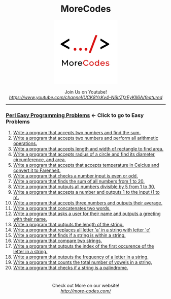 <h1 align="center">MoreCodes</h1>
<p align="center"> 
  <img src="/morecodescir.png"/>
</p>

<p align="center">
Join Us on Youtube! <br/>  
<i><u>https://www.youtube.com/channel/UCK8YsKv4-N6ItZfzEyKlI6A/featured</u></i>
</p>

- - - -
### [Perl Easy Programming Problems](../Easy%20Problems/) <- Click to go to Easy Problems

1. <a href="https://github.com/ArjunAranetaCodes/MoreCodes-Perl/blob/master/Easy%20Problems/problem1.pl" target="_blank">Write a program that accepts two numbers and find the sum.</a>
2. <a href="https://github.com/ArjunAranetaCodes/MoreCodes-Perl/blob/master/Easy%20Problems/problem2.pl" target="_blank">Write a program that accepts two numbers and perform all arithmetic operations.</a>
3. <a href="https://github.com/ArjunAranetaCodes/MoreCodes-Perl/blob/master/Easy%20Problems/problem3.pl" target="_blank">Write a program that accepts length and width of rectangle to find area.</a>
4. <a href="https://github.com/ArjunAranetaCodes/MoreCodes-Perl/blob/master/Easy%20Problems/problem4.pl" target="_blank">Write a program that accepts radius of a circle and find its diameter, circumference, and area.</a>
5. <a href="https://github.com/ArjunAranetaCodes/MoreCodes-Perl/blob/master/Easy%20Problems/problem5.pl" target="_blank">Write a program that accepts that accepts temperature in Celcius and convert it to Farenheit.</a>
6. <a href="https://github.com/ArjunAranetaCodes/MoreCodes-Perl/blob/master/Easy%20Problems/problem6.pl" target="_blank">Write a program that checks a number input is even or odd.</a>
7. <a href="https://github.com/ArjunAranetaCodes/MoreCodes-Perl/blob/master/Easy%20Problems/problem7.pl" target="_blank">Write a program that finds the sum of all numbers from 1 to 20.</a>
8. <a href="https://github.com/ArjunAranetaCodes/MoreCodes-Perl/blob/master/Easy%20Problems/problem8.pl" target="_blank">Write a program that outputs all numbers divisible by 5 from 1 to 30.</a>
9. <a href="https://github.com/ArjunAranetaCodes/MoreCodes-Perl/blob/master/Easy%20Problems/problem9.pl" target="_blank">Write a program that accepts a number and outputs 1 to the input (1 to n).</a>
10. <a href="https://github.com/ArjunAranetaCodes/MoreCodes-Perl/blob/master/Easy%20Problems/problem10.pl" target="_blank">Write a program that accepts three numbers and outputs their average.</a>
11. <a href="https://github.com/ArjunAranetaCodes/MoreCodes-Perl/blob/master/Easy%20Problems/problem11.pl" target="_blank">Write a program that concatenates two words.</a>
12. <a href="https://github.com/ArjunAranetaCodes/MoreCodes-Perl/blob/master/Easy%20Problems/problem12.pl" target="_blank">Write a program that asks a user for their name and outputs a greeting with their name.</a>
13. <a href="https://github.com/ArjunAranetaCodes/MoreCodes-Perl/blob/master/Easy%20Problems/problem13.pl" target="_blank">Write a program that outputs the length of the string.</a>
14. <a href="https://github.com/ArjunAranetaCodes/MoreCodes-Perl/blob/master/Easy%20Problems/problem14.pl" target="_blank">Write a program that replaces all letter 'a' in a string with letter 'e'</a>
15. <a href="https://github.com/ArjunAranetaCodes/MoreCodes-Perl/blob/master/Easy%20Problems/problem15.pl" target="_blank">Write a program that finds if a string is within a string.</a>
16. <a href="https://github.com/ArjunAranetaCodes/MoreCodes-Perl/blob/master/Easy%20Problems/problem16.pl" target="_blank">Write a program that compare two strings.</a>
17. <a href="https://github.com/ArjunAranetaCodes/MoreCodes-Perl/blob/master/Easy%20Problems/problem17.pl" target="_blank">Write a program that outputs the index of the first occurence of the letter in a string.</a>
18. <a href="https://github.com/ArjunAranetaCodes/MoreCodes-Perl/blob/master/Easy%20Problems/problem18.pl" target="_blank">Write a program that outputs the frequency of a letter in a string.</a>
19. <a href="https://github.com/ArjunAranetaCodes/MoreCodes-Perl/blob/master/Easy%20Problems/problem19.pl" target="_blank">Write a program that counts the total number of vowels in a string.</a>
20. <a href="https://github.com/ArjunAranetaCodes/MoreCodes-Perl/blob/master/Easy%20Problems/problem20.pl" target="_blank">Write a program that checks if a string is a palindrome.</a>

#

<p align="center">
Check out More on our website! <br/>
<i><u>http://more-codes.com/</u></i>
</p>
